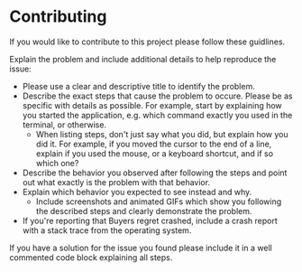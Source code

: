 # Contributing
If you would like to contribute to this project please follow these guidlines.

Explain the problem and include additional details to help reproduce the issue:
* Please use a clear and descriptive title to identify the problem.
* Describe the exact steps that cause the problem to occure. Please be as specific with details as possible. For example, start by explaining how you started the application, e.g. which command exactly you used in the terminal, or otherwise. 
    * When listing steps, don't just say what you did, but explain how you did it. For example, if you moved the cursor to the end of a line, explain if you used the mouse, or a keyboard shortcut, and if so which one?
* Describe the behavior you observed after following the steps and point out what exactly is the problem with that behavior.
* Explain which behavior you expected to see instead and why.
    * Include screenshots and animated GIFs which show you following the described steps and clearly demonstrate the problem.
* If you're reporting that Buyers regret crashed, include a crash report with a stack trace from the operating system.

If you have a solution for the issue you found please include it in a well commented code block explaining all steps.
